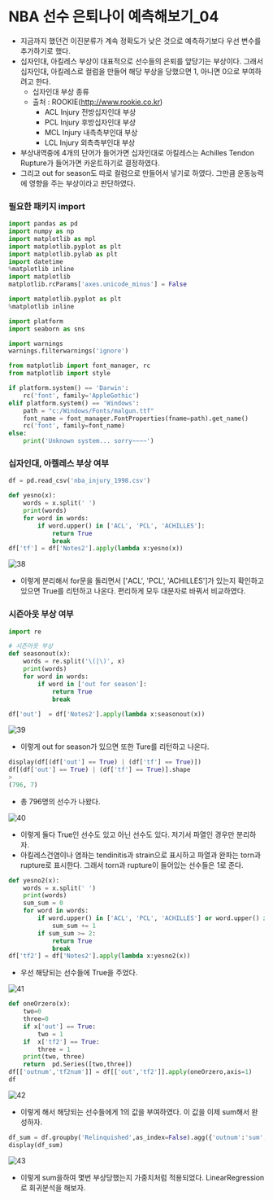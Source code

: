 # NBA 선수 은퇴나이 예측해보기_04

- 지금까지 했던건 이진분류가 계속 정확도가 낮은 것으로 예측하기보다 우선 변수를 추가하기로 했다.
- 십자인대, 아킬레스 부상이 대표적으로 선수들의 은퇴를 앞당기는 부상이다. 그래서 십자인대,  아킬레스로 컬럼을 만들어 해당 부상을 당했으면 1, 아니면 0으로 부여하려고 한다.
  - 십자인대 부상 종류 
  - 출처 : ROOKIE(http://www.rookie.co.kr)
    - ACL Injury 전방십자인대 부상 
    - PCL Injury 후방십자인대 부상
    - MCL Injury 내측측부인대 부상
    - LCL Injury 외측측부인대 부상
- 부상내역중에 4개의 단어가 들어가면 십자인대로 아킬레스는 Achilles Tendon Rupture가 들어가면 카운트하기로 결정하였다.
- 그리고 out for season도 따로 컬럼으로 만들어서 넣기로 하였다. 그만큼 운동능력에 영향을 주는 부상이라고 판단하였다.

### 필요한 패키지 import 

```python
import pandas as pd
import numpy as np
import matplotlib as mpl
import matplotlib.pyplot as plt
import matplotlib.pylab as plt
import datetime 
%matplotlib inline
import matplotlib
matplotlib.rcParams['axes.unicode_minus'] = False

import matplotlib.pyplot as plt
%matplotlib inline

import platform
import seaborn as sns

import warnings
warnings.filterwarnings('ignore')

from matplotlib import font_manager, rc
from matplotlib import style

if platform.system() == 'Darwin':
    rc('font', family='AppleGothic')
elif platform.system() == 'Windows':
    path = "c:/Windows/Fonts/malgun.ttf"
    font_name = font_manager.FontProperties(fname=path).get_name()
    rc('font', family=font_name)
else:
    print('Unknown system... sorry~~~~') 
```

### 십자인대, 아켈레스 부상 여부

```python
df = pd.read_csv('nba_injury_1998.csv')

def yesno(x):
    words = x.split(' ')
    print(words)
    for word in words:
        if word.upper() in ['ACL', 'PCL', 'ACHILLES']:
            return True
            break   
df['tf'] = df['Notes2'].apply(lambda x:yesno(x))
```

![38](./img/38.jpg)

- 이렇게 분리해서 for문을 돌리면서 ['ACL', 'PCL', 'ACHILLES']가 있는지 확인하고 있으면 True를 리턴하고 나온다. 편리하게 모두 대문자로 바꿔서 비교하였다.

### 시즌아웃 부상 여부

```python
import re

# 시즌아웃 부상
def seasonout(x):
    words = re.split('\(|\)', x)
    print(words)
    for word in words:
        if word in ['out for season']:
            return True
            break
    
df['out']  = df['Notes2'].apply(lambda x:seasonout(x))
```

![39](./img/39.jpg)

- 이렇게 out for season가 있으면 또한 Ture를 리턴하고 나온다.

```python
display(df[(df['out'] == True) | (df['tf'] == True)])
df[(df['out'] == True) | (df['tf'] == True)].shape
>
(796, 7)
```

- 총 796명의 선수가 나왔다.

![40](./img/40.jpg)

- 이렇게 둘다 True인 선수도 있고 아닌 선수도 있다. 저기서 파열인 경우만 분리하자.
- 아킬레스건염이나 염좌는 tendinitis과 strain으로 표시하고 파열과 완파는 torn과 rupture로 표시한다. 그래서 torn과 rupture이 들어있는 선수들은 1로 준다.

```python
def yesno2(x):
    words = x.split(' ')
    print(words)
    sum_sum = 0
    for word in words:
        if word.upper() in ['ACL', 'PCL', 'ACHILLES'] or word.upper() in['TORN','RUPTURE']:
            sum_sum += 1
        if sum_sum >= 2:
            return True
            break   
df['tf2'] = df['Notes2'].apply(lambda x:yesno2(x))
```

- 우선 해당되는 선수들에 True을 주었다.

![41](./img/41.jpg)

```python
def oneOrzero(x):
    two=0
    three=0
    if x['out'] == True:
        two = 1
    if  x['tf2'] == True:
        three = 1
    print(two, three)    
    return  pd.Series([two,three])
df[['outnum','tf2num']] = df[['out','tf2']].apply(oneOrzero,axis=1)
df
```

![42](./img/42.jpg)

- 이렇게 해서 해당되는 선수들에게 1의 값을 부여하였다. 이 값을 이제 sum해서 완성하자.

```python
df_sum = df.groupby('Relinquished',as_index=False).agg({'outnum':'sum','tf2num':'sum'})
display(df_sum)
```

![43](./img/43.jpg)



- 이렇게 sum을하여 몇번 부상당했는지 가중치처럼 적용되었다. LinearRegression로 회귀분석을 해보자.